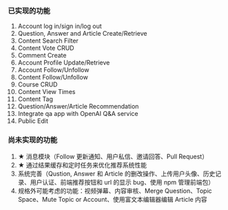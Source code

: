 ### 已实现的功能

1. Account log in/sign in/log out
2. Question, Answer and Article Create/Retrieve
3. Content Search Filter
4. Content Vote CRUD
5. Comment Create
6. Account Profile Update/Retrieve
7. Account Follow/Unfollow
8. Content Follow/Unfollow
9. Course CRUD
10. Content View Times
11. Content Tag
12. Question/Answer/Article Recommendation
13. Integrate qa app with OpenAI Q&A service
14. Public Edit

### 尚未实现的功能

1. ★ 消息模块（Follow 更新通知、用户私信、邀请回答、Pull Request）
2. ★ 通过结果缓存和定时任务来优化推荐系统性能
3. 系统完善（Qustion, Answer 和 Article 的删改操作、上传用户头像、历史记录、用户认证、前端推荐按钮和 url 的显示 bug、使用 npm 管理前端包）
4. 规格外可能考虑的功能：视频弹幕、内容审核、Merge Question、Topic Space、Mute Topic or Account、使用富文本编辑器编辑 Article 内容


